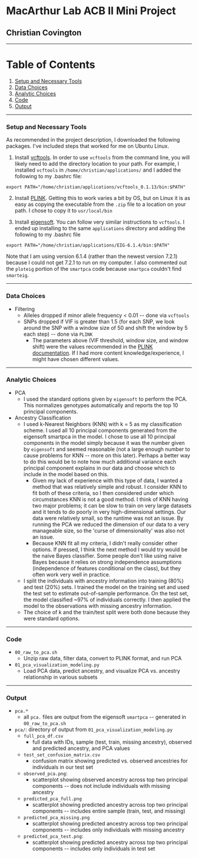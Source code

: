 # MacArthur Lab ACB II Mini Project
## Christian Covington

<hr>

# Table of Contents
1. [Setup and Necessary Tools](#Setup)
2. [Data Choices](#Data-Choices)
3. [Analytic Choices](#Analytic-Choices)
4. [Code](#Code)
5. [Output](#Output)

<hr>

### Setup and Necessary Tools <a name='Setup'></a>

As recommended in the project description, I downloaded the following packages. I've included steps that worked for me on Ubuntu Linux.
1. Install [vcftools](#https://vcftools.github.io/index.html). In order to use `vcftools` from the command line, you will likely need to add the directory location to your path. For example, I installed `vcftools` in `/home/christian/applications/` and I added the following to my .bashrc file:
```
export PATH="/home/christian/applications/vcftools_0.1.13/bin:$PATH"
```
2. Install [PLINK](#http://zzz.bwh.harvard.edu/plink/). Getting this to work varies a bit by OS, but on Linux it is as easy as copying the executable from the `.zip` file to a location on your path. I chose to copy it to `usr/local/bin`

3. Install [eigensoft](https://data.broadinstitute.org/alkesgroup/EIGENSOFT/EIG-6.1.4.tar.gz). You can follow very similar instructions to `vcftools`. I ended up installing to the same `applications` directory and adding the following to my .bashrc file
```
export PATH="/home/christian/applications/EIG-6.1.4/bin:$PATH"
```
Note that I am using version 6.1.4 (rather than the newest version 7.2.1) because I could not get 7.2.1 to run on my computer. I also commented out the `ploteig` portion of the `smartpca` code because `smartpca` couldn't find `smarteig`.

<hr>

### Data Choices <a name='Data-Choices'></a>
- Filtering
  - Alleles dropped if minor allele frequency < 0.01 -- done via `vcftools`
  - SNPs dropped if VIF is greater than 1.5 (for each SNP, we look around the SNP with a window size of 50 and shift the window by 5 each step) -- done via `PLINK`
    - The parameters above (VIF threshold, window size, and window shift) were the values recommended in the [PLINK documentation](#http://zzz.bwh.harvard.edu/plink/summary.shtml). If I had more content knowledge/experience, I might have chosen different values.

<hr>

### Analytic Choices <a name='Analytic-Choices'></a>
- PCA
  - I used the standard options given by `eigensoft` to perform the PCA. This normalizes genotypes automatically and reports the top 10 principal components.
- Ancestry Classification
  - I used k-Nearest Neighbors (KNN) with k = 5 as my classification scheme. I used all 10 principal components generated from the eigensoft smartpca in the model. I chose to use all 10 principal components in the model simply because it was the number given by `eigensoft` and seemed reasonable (not a large enough number to cause problems for KNN -- more on this later). Perhaps a better way to do this would be to note how much additional variance each principal component explains in our data and choose which to include in the model based on this.
    - Given my lack of experience with this type of data, I wanted a method that was relatively simple and robust. I consider KNN to fit both of these criteria, so I then considered under which circumstances KNN is not a good method. I think of KNN having two major problems; it can be slow to train on very large datasets and it tends to do poorly in very high-dimensional settings. Our data were relatively small, so the runtime was not an issue. By running the PCA we reduced the dimension of our data to a very manageable size, so the 'curse of dimensionality' was also not an issue.
    - Because KNN fit all my criteria, I didn't really consider other options. If pressed, I think the next method I would try would be the naive Bayes classifier. Some people don't like using naive Bayes because it relies on strong independence assumptions (independence of features conditional on the class), but they often work very well in practice.
  - I split the individuals with ancestry information into training (80%) and test (20%) sets. I trained the model on the training set and used the test set to estimate out-of-sample performance. On the test set, the model classified ~97% of individuals correctly. I then applied the model to the observations with missing ancestry information.
  - The choice of k and the train/test split were both done because they were standard options.

<hr>

### Code <a name='Code'></a>

- `00_raw_to_pca.sh`
  - Unzip raw data, filter data, convert to PLINK format, and run PCA
- `01_pca_visualization_modeling.py`
  - Load PCA data, predict ancestry, and visualize PCA vs. ancestry relationship in various subsets

<hr>

### Output <a name='Output'></a>

- `pca.*`
  - all `pca.` files are output from the eigensoft `smartpca` -- generated in `00_raw_to_pca.sh`
- `pca/`: directory of output from `01_pca_visualization_modeling.py`
  - `full_pca_df.csv`
    - full data with IDs, sample (test, train, missing ancestry), observed and predicted ancestry, and PCA values
  - `test_set_confusion_matrix.csv`
    - confusion matrix showing predicted vs. observed ancestries for individuals in our test set
  - `observed_pca.png`:
    - scatterplot showing observed ancestry across top two principal components -- does not include individuals with missing ancestry
  - `predicted_pca_full.png`
    - scatterplot showing predicted ancestry across top two principal components -- includes entire sample (train, test, and missing)
  - `predicted_pca_missing.png`
    - scatterplot showing predicted ancestry across top two principal components -- includes only individuals with missing ancestry
  - `predicted_pca_test.png`:
    - scatterplot showing predicted ancestry across top two principal components -- includes only individuals in test set
